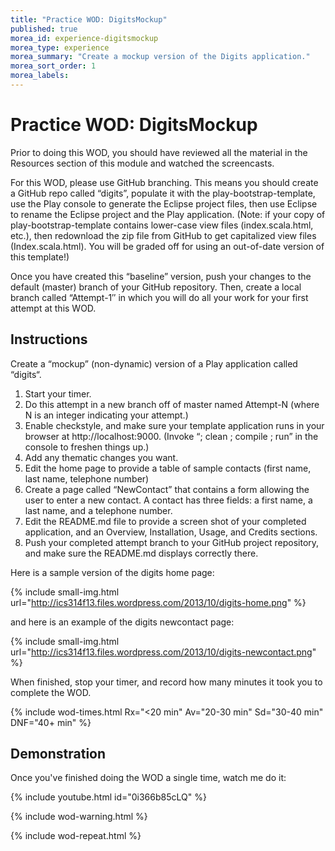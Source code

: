 ```yaml
---
title: "Practice WOD: DigitsMockup"
published: true
morea_id: experience-digitsmockup
morea_type: experience
morea_summary: "Create a mockup version of the Digits application."
morea_sort_order: 1
morea_labels:
---
```


# Practice WOD: DigitsMockup

Prior to doing this WOD, you should have reviewed all the material in the Resources section of this module and watched the screencasts.

For this WOD, please use GitHub branching.  This means you should create a GitHub repo called “digits”, populate it with the play-bootstrap-template, use the Play console to generate the Eclipse project files, then use Eclipse to rename the Eclipse project and the Play application.  (Note: if your copy of play-bootstrap-template contains lower-case view files (index.scala.html, etc.), then redownload the zip file from GitHub to get capitalized view files (Index.scala.html).  You will be graded off for using an out-of-date version of this template!)

Once you have created this “baseline” version, push your changes to the default (master) branch of your GitHub repository.  Then,  create a local branch called “Attempt-1″ in which you will do all your work for your first attempt at this WOD.  

## Instructions

Create a “mockup” (non-dynamic) version of a Play application called “digits“. 

  1. Start your timer.
  3. Do this attempt in a new branch off of master named Attempt-N (where N is an integer indicating your attempt.)
  4. Enable checkstyle, and make sure your template application runs in your browser at http://localhost:9000. (Invoke “; clean ; compile ; run” in the console to freshen things up.)
  5. Add any thematic changes you want.
  6. Edit the home page to provide a table of sample contacts (first name, last name, telephone number)
  7. Create a page called “NewContact” that contains a form allowing the user to enter a new contact.  A contact has three fields: a first name, a last name, and a telephone number.
  8. Edit the README.md file to provide a screen shot of your completed application, and an Overview, Installation, Usage, and Credits sections.
  9. Push your completed attempt branch to your GitHub project repository, and make sure the README.md displays correctly there.

Here is a sample version of the digits home page:

{% include small-img.html url="http://ics314f13.files.wordpress.com/2013/10/digits-home.png" %}

and here is an example of the digits newcontact page:

{% include small-img.html url="http://ics314f13.files.wordpress.com/2013/10/digits-newcontact.png" %}

When finished, stop your timer, and record how many minutes it took you to complete the WOD. 

{% include wod-times.html Rx="<20 min" Av="20-30 min" Sd="30-40 min" DNF="40+ min" %}

## Demonstration

Once you've finished doing the WOD a single time, watch me do it:

{% include youtube.html id="0i366b85cLQ" %}

{% include wod-warning.html %}

{% include wod-repeat.html %}





